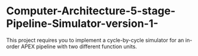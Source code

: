 # Computer-Architecture-5-stage-Pipeline-Simulator-version-1-
This project requires you to implement a cycle-by-cycle simulator for an in-order APEX pipeline with two different function units.
